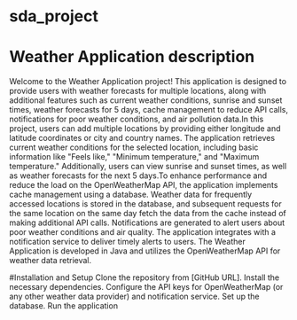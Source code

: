 # sda_project

# Weather Application description 

Welcome to the Weather Application project! This application is designed to provide users with weather forecasts for multiple locations, along with additional features such as current weather conditions, sunrise and sunset times, weather forecasts for 5 days, cache management to reduce API calls, notifications for poor weather conditions, and air pollution data.In this project, users can add multiple locations by providing either longitude and latitude coordinates or city and country names. The application retrieves current weather conditions for the selected location, including basic information like "Feels like," "Minimum temperature," and "Maximum temperature." Additionally, users can view sunrise and sunset times, as well as weather forecasts for the next 5 days.To enhance performance and reduce the load on the OpenWeatherMap API, the application implements cache management using a database. Weather data for frequently accessed locations is stored in the database, and subsequent requests for the same location on the same day fetch the data from the cache instead of making additional API calls. Notifications are generated to alert users about poor weather conditions and air quality. The application integrates with a notification service to deliver timely alerts to users.
The Weather Application is developed in Java and utilizes the OpenWeatherMap API for weather data retrieval.  

#Installation and Setup
Clone the repository from [GitHub URL].
Install the necessary dependencies.
Configure the API keys for OpenWeatherMap (or any other weather data provider) and notification service.
Set up the database.
Run the application
